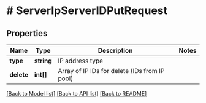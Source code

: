 # # ServerIpServerIDPutRequest

## Properties

Name | Type | Description | Notes
------------ | ------------- | ------------- | -------------
**type** | **string** | IP address type |
**delete** | **int[]** | Array of IP IDs for delete (IDs from IP pool) |

[[Back to Model list]](../../README.md#models) [[Back to API list]](../../README.md#endpoints) [[Back to README]](../../README.md)
